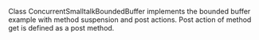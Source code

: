 Class ConcurrentSmalltalkBoundedBuffer implements the bounded buffer example with method suspension and post actions.
Post action of method get is defined as a post method.